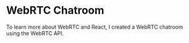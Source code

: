 # WebRTC Chatroom

To learn more about WebRTC and React, I created a WebRTC chatroom using the WebRTC API.